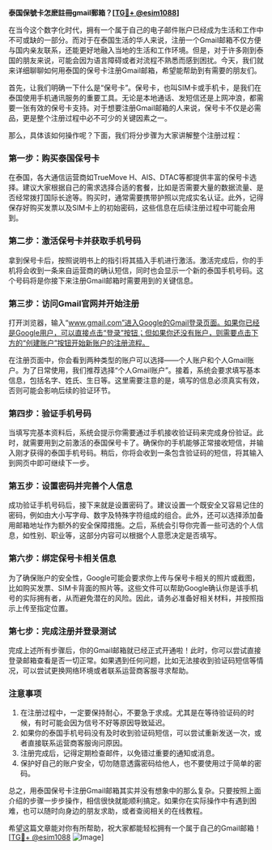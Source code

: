 **泰国保號卡怎麽註冊gmail郵箱？[[TG💪+ @esim1088](https://t.me/s/esim1088)]**

在当今这个数字化时代，拥有一个属于自己的电子邮件账户已经成为生活和工作中不可或缺的一部分。而对于在泰国生活的华人来说，注册一个Gmail邮箱不仅方便与国内亲友联系，还能更好地融入当地的生活和工作环境。但是，对于许多刚到泰国的朋友来说，可能会因为语言障碍或者对流程不熟悉而感到困扰。今天，我们就来详细聊聊如何用泰国的保号卡注册Gmail邮箱，希望能帮助到有需要的朋友们。

首先，让我们明确一下什么是“保号卡”。保号卡，也叫SIM卡或手机卡，是我们在泰国使用手机通讯服务的重要工具。无论是本地通话、发短信还是上网冲浪，都需要一张有效的保号卡支持。对于想要注册Gmail邮箱的人来说，保号卡不仅是必需品，更是整个注册过程中必不可少的关键因素之一。

那么，具体该如何操作呢？下面，我们将分步骤为大家讲解整个注册过程：

### **第一步：购买泰国保号卡**
在泰国，各大通信运营商如TrueMove H、AIS、DTAC等都提供丰富的保号卡选择。建议大家根据自己的需求选择合适的套餐，比如是否需要大量的数据流量、是否经常拨打国际长途等。购买时，通常需要携带护照以完成实名认证。此外，记得保存好购买发票以及SIM卡上的初始密码，这些信息在后续注册过程中可能会用到。

### **第二步：激活保号卡并获取手机号码**
拿到保号卡后，按照说明书上的指引将其插入手机进行激活。激活完成后，你的手机将会收到一条来自运营商的确认短信，同时也会显示一个新的泰国手机号码。这个号码将是你接下来注册Gmail邮箱时需要用到的关键信息。

### **第三步：访问Gmail官网并开始注册**
打开浏览器，输入“www.gmail.com”进入Google的Gmail登录页面。如果你已经是Google用户，可以直接点击“登录”按钮；但如果你还没有账户，则需要点击下方的“创建账户”按钮开始新账户的注册流程。

在注册页面中，你会看到两种类型的账户可以选择——个人账户和个人Gmail账户。为了日常使用，我们推荐选择“个人Gmail账户”。接着，系统会要求填写基本信息，包括名字、姓氏、生日等。这里需要注意的是，填写的信息必须真实有效，否则可能会影响后续的验证环节。

### **第四步：验证手机号码**
当填写完基本资料后，系统会提示你需要通过手机接收验证码来完成身份验证。此时，就需要用到之前激活的泰国保号卡了。确保你的手机能够正常接收短信，并输入刚才获得的泰国手机号码。稍后，你将会收到一条包含验证码的短信，将其输入到网页中即可继续下一步。

### **第五步：设置密码并完善个人信息**
成功验证手机号码后，接下来就是设置密码了。建议设置一个既安全又容易记住的密码，例如由大小写字母、数字及特殊字符组成的组合。此外，还可以选择添加备用邮箱地址作为额外的安全保障措施。之后，系统会引导你完善一些可选的个人信息，如性别、职业等，这部分内容可以根据个人意愿决定是否填写。

### **第六步：绑定保号卡相关信息**
为了确保账户的安全性，Google可能会要求你上传与保号卡相关的照片或截图，比如购买发票、SIM卡背面的照片等。这些文件可以帮助Google确认你是该手机号的实际拥有者，从而避免潜在的风险。因此，请务必准备好相关材料，并按照指示上传至指定位置。

### **第七步：完成注册并登录测试**
完成上述所有步骤后，你的Gmail邮箱就已经正式开通啦！此时，你可以尝试直接登录邮箱查看是否一切正常。如果遇到任何问题，比如无法接收到验证码短信等情况，可以尝试更换网络环境或者联系运营商客服寻求帮助。

### **注意事项**
1. 在注册过程中，一定要保持耐心，不要急于求成。尤其是在等待验证码的时候，有时可能会因为信号不好等原因导致延迟。
2. 如果你的泰国手机号码没有及时收到验证码短信，可以尝试重新发送一次，或者直接联系运营商客服询问原因。
3. 注册完成后，记得定期检查邮件，以免错过重要的通知或消息。
4. 保护好自己的账户安全，切勿随意透露密码给他人，也不要使用过于简单的密码。

总之，用泰国保号卡注册Gmail邮箱其实并没有想象中的那么复杂。只要按照上面介绍的步骤一步步操作，相信很快就能顺利搞定。如果你在实际操作中有遇到困难，也可以随时向身边的朋友求助，或者查阅相关的在线教程。

希望这篇文章能对你有所帮助，祝大家都能轻松拥有一个属于自己的Gmail邮箱！[[TG💪+ @esim1088](https://t.me/s/esim1088) ![Image](https://i.postimg.cc/4NQfJmqS/Snipaste-2025-05-13-00-14-12.png)]